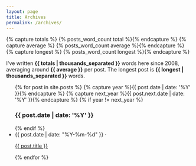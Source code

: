 ```yaml
---
layout: page
title: Archives
permalink: /archives/
---
```


<div id="blog-archives">

{% capture totals %} {% posts_word_count total %}{% endcapture %}
{% capture average %} {% posts_word_count average %}{% endcapture %}
{% capture longest %} {% posts_word_count longest %}{% endcapture %}

I've written <strong>{{ totals | thousands_separated }}</strong> words here since 2008, averaging around <strong>{{ average }}</strong> per post. The longest post is <strong>{{ longest | thousands_separated }}</strong> words.

<ul class="list-items">
  {% for post in site.posts %}
    {% capture year %}{{ post.date | date: '%Y' }}{% endcapture %}
    {% capture next_year %}{{ post.next.date | date: '%Y' }}{% endcapture %}
    {% if year != next_year %}
      <h3>{{ post.date | date: '%Y' }}</h3>
    {% endif %}

  <li><span class="code"><time datetime="{{ post.date }}">{{ post.date | date: "%Y-%m-%d" }}</time></span> &middot;

  <a href="{{ post.url }}">{{ post.title }}</a></li>
  {% endfor %}
</ul>
</div>
